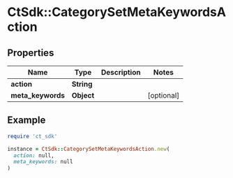 # CtSdk::CategorySetMetaKeywordsAction

## Properties

| Name | Type | Description | Notes |
| ---- | ---- | ----------- | ----- |
| **action** | **String** |  |  |
| **meta_keywords** | **Object** |  | [optional] |

## Example

```ruby
require 'ct_sdk'

instance = CtSdk::CategorySetMetaKeywordsAction.new(
  action: null,
  meta_keywords: null
)
```

